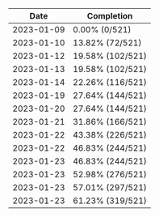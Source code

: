 | Date       | Completion       |
| ---------- | ---------------- |
| 2023-01-09 | 0.00% (0/521)    |
| 2023-01-10 | 13.82% (72/521)  |
| 2023-01-12 | 19.58% (102/521) |
| 2023-01-13 | 19.58% (102/521) |
| 2023-01-14 | 22.26% (116/521) |
| 2023-01-19 | 27.64% (144/521) |
| 2023-01-20 | 27.64% (144/521) |
| 2023-01-21 | 31.86% (166/521) |
| 2023-01-22 | 43.38% (226/521) |
| 2023-01-22 | 46.83% (244/521) |
| 2023-01-23 | 46.83% (244/521) |
| 2023-01-23 | 52.98% (276/521) |
| 2023-01-23 | 57.01% (297/521) |
| 2023-01-23 | 61.23% (319/521) |

<!-- Last result: | 2023-01-23 | 61.23% (319/521) | -->